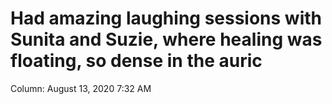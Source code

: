 # Had amazing laughing sessions with Sunita and Suzie, where healing was floating, so dense in the auric

Column: August 13, 2020 7:32 AM